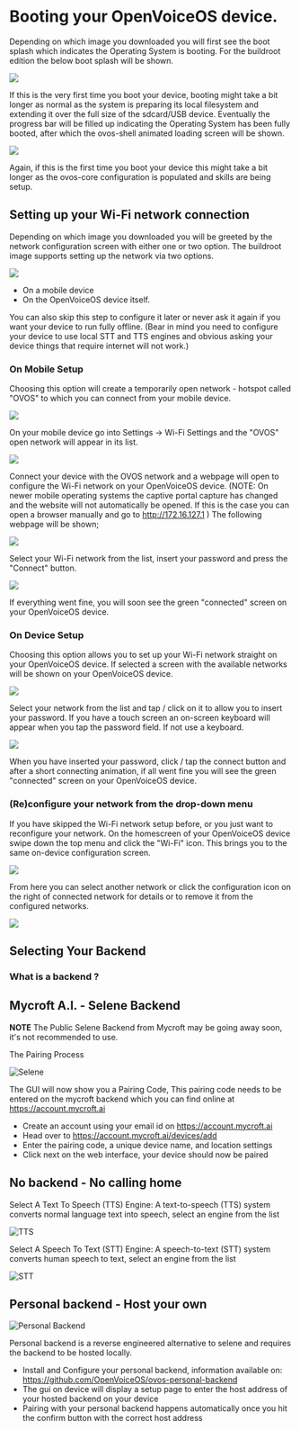 # Booting your OpenVoiceOS device.

Depending on which image you downloaded you will first see the boot splash which indicates the Operating System is booting. For the buildroot edition the below boot splash will be shown.

![](https://raw.githubusercontent.com/OpenVoiceOS/ovos_assets/master/Images/Screenshot%20-%20Buildroot%20bootsplash.png)

If this is the very first time you boot your device, booting might take a bit longer as normal as the system is preparing its local filesystem and extending it over the full size of the sdcard/USB device.
Eventually the progress bar will be filled up indicating the Operating System has been fully booted, after which the ovos-shell animated loading screen will be shown.

![](https://raw.githubusercontent.com/OpenVoiceOS/ovos_assets/master/Images/Screenshot%20-%20Spinner.png)

Again, if this is the first time you boot your device this might take a bit longer as the ovos-core configuration is populated and skills are being setup.

## Setting up your Wi-Fi network connection

Depending on which image you downloaded you will be greeted by the network configuration screen with either one or two option. The buildroot image supports setting up the network via two options.

![](https://raw.githubusercontent.com/OpenVoiceOS/ovos_assets/master/Images/Screenshot%20-%20Network%20setup.png)

- On a mobile device
- On the OpenVoiceOS device itself.

You can also skip this step to configure it later or never ask it again if you want your device to run fully offline. (Bear in mind you need to configure your device to use local STT and TTS engines and obvious asking your device things that require internet will not work.)

### On Mobile Setup

Choosing this option will create a temporarily open network - hotspot called "OVOS" to which you can connect from your mobile device.

![](https://raw.githubusercontent.com/OpenVoiceOS/ovos_assets/master/Images/Screenshot%20-%20Connect%20hotspot.png)

On your mobile device go into Settings -> Wi-Fi Settings and the "OVOS" open network will appear in its list.

![](https://raw.githubusercontent.com/OpenVoiceOS/ovos_assets/master/Images/iPhone%20-%20WiFi%20network%20list.PNG)

Connect your device with the OVOS network and a webpage will open to configure the Wi-Fi network on your OpenVoiceOS device. (NOTE: On newer mobile operating systems the captive portal capture has changed and the website will not automatically be opened. If this is the case you can open a browser manually and go to http://172.16.127.1 )
The following webpage will be shown;

![](https://raw.githubusercontent.com/OpenVoiceOS/ovos_assets/master/Images/iPhone%20-%20WiFi%20setup%20startpage.PNG)

Select your Wi-Fi network from the list, insert your password and press the "Connect" button.

![](https://raw.githubusercontent.com/OpenVoiceOS/ovos_assets/master/Images/iPhone%20-%20WiFi%20setup%20filled-in.PNG)

If everything went fine, you will soon see the green "connected" screen on your OpenVoiceOS device.

### On Device Setup

Choosing this option allows you to set up your Wi-Fi network straight on your OpenVoiceOS device. If selected a screen with the available networks will be shown on your OpenVoiceOS device.

![](https://raw.githubusercontent.com/OpenVoiceOS/ovos_assets/master/Images/Screenshot%20-%20Select%20wifi%20on-device.png)

Select your network from the list and tap / click on it to allow you to insert your password. If you have a touch screen an on-screen keyboard will appear when you tap the password field. If not use a keyboard.

![](https://raw.githubusercontent.com/OpenVoiceOS/ovos_assets/master/Images/Screenshot%20-%20Insert%20wifi%20password.png)

When you have inserted your password, click / tap the connect button and after a short connecting animation, if all went fine you will see the green "connected" screen on your OpenVoiceOS device.

### (Re)configure your network from the drop-down menu

If you have skipped the Wi-Fi network setup before, or you just want to reconfigure your network. On the homescreen of your OpenVoiceOS device swipe down the top menu and click the "Wi-Fi" icon. This brings you to the same on-device configuration screen. 

![](https://raw.githubusercontent.com/OpenVoiceOS/ovos_assets/master/Images/Screenshot%20-%20Network%20connections.png)

From here you can select another network or click the configuration icon on the right of connected network for details or to remove it from the configured networks.

![](https://raw.githubusercontent.com/OpenVoiceOS/ovos_assets/master/Images/Screenshot%20-%20Connection%20details.png)

## Selecting Your Backend

### What is a backend ?

## Mycroft A.I. - Selene Backend
**NOTE** The Public Selene Backend from Mycroft may be going away soon, it's not recommended to use.

The Pairing Process

![Selene](https://github.com/OpenVoiceOS/ovos_assets/raw/master/Images/selene.png)

The GUI will now show you a Pairing Code, This pairing code needs to be entered on the mycroft backend which you can find online at https://account.mycroft.ai

- Create an account using your email id on https://account.mycroft.ai
- Head over to https://account.mycroft.ai/devices/add
- Enter the pairing code, a unique device name, and location settings
- Click next on the web interface, your device should now be paired

## No backend - No calling home

Select A Text To Speech (TTS) Engine: A text-to-speech (TTS) system converts normal language text into speech, select an engine from the list

![TTS](https://github.com/OpenVoiceOS/ovos_assets/raw/master/Images/tts.png)

Select A Speech To Text (STT) Engine: A speech-to-text (STT) system converts human speech to text, select an engine from the list

![STT](https://github.com/OpenVoiceOS/ovos_assets/raw/master/Images/stt.png)

## Personal backend - Host your own

![Personal Backend](https://github.com/OpenVoiceOS/ovos_assets/raw/master/Images/personal-backend.png)

Personal backend is a reverse engineered alternative to selene and requires the backend to be hosted locally.

- Install and Configure your personal backend, information available on: https://github.com/OpenVoiceOS/ovos-personal-backend
- The gui on device will display a setup page to enter the host address of your hosted backend on your device
- Pairing with your personal backend happens automatically once you hit the confirm button with the correct host address